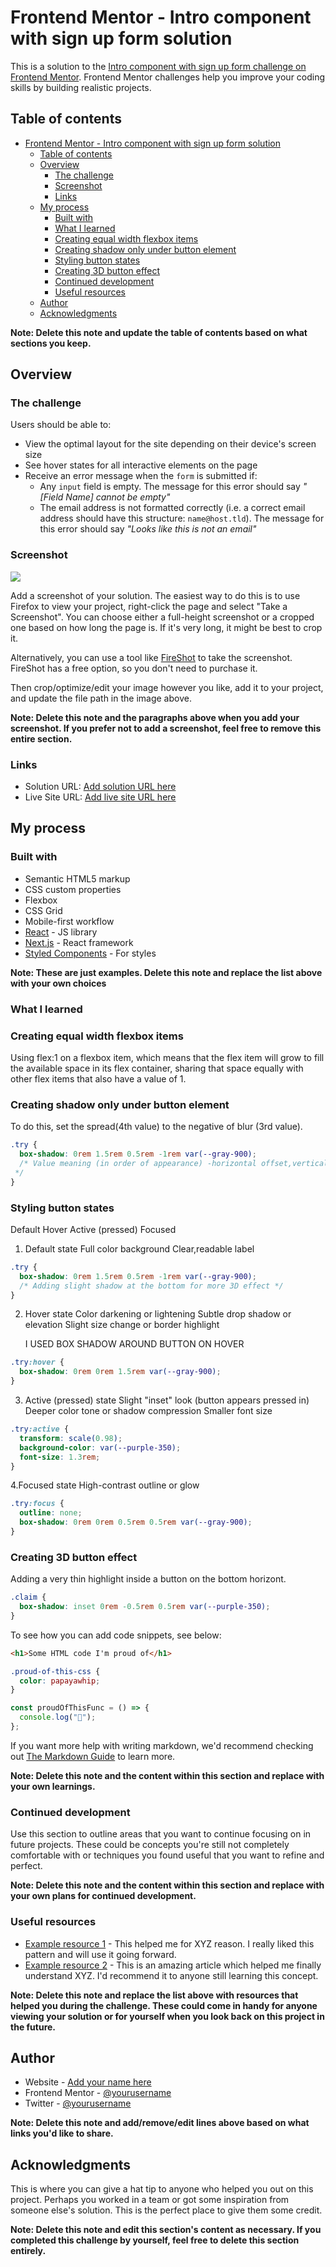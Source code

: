 # Frontend Mentor - Intro component with sign up form solution

This is a solution to the [Intro component with sign up form challenge on Frontend Mentor](https://www.frontendmentor.io/challenges/intro-component-with-signup-form-5cf91bd49edda32581d28fd1). Frontend Mentor challenges help you improve your coding skills by building realistic projects.

## Table of contents

- [Frontend Mentor - Intro component with sign up form solution](#frontend-mentor---intro-component-with-sign-up-form-solution)
  - [Table of contents](#table-of-contents)
  - [Overview](#overview)
    - [The challenge](#the-challenge)
    - [Screenshot](#screenshot)
    - [Links](#links)
  - [My process](#my-process)
    - [Built with](#built-with)
    - [What I learned](#what-i-learned)
    - [Creating equal width flexbox items](#creating-equal-width-flexbox-items)
    - [Creating shadow only under button element](#creating-shadow-only-under-button-element)
    - [Styling button states](#styling-button-states)
    - [Creating 3D button effect](#creating-3d-button-effect)
    - [Continued development](#continued-development)
    - [Useful resources](#useful-resources)
  - [Author](#author)
  - [Acknowledgments](#acknowledgments)

**Note: Delete this note and update the table of contents based on what sections you keep.**

## Overview

### The challenge

Users should be able to:

- View the optimal layout for the site depending on their device's screen size
- See hover states for all interactive elements on the page
- Receive an error message when the `form` is submitted if:
  - Any `input` field is empty. The message for this error should say _"[Field Name] cannot be empty"_
  - The email address is not formatted correctly (i.e. a correct email address should have this structure: `name@host.tld`). The message for this error should say _"Looks like this is not an email"_

### Screenshot

![](./screenshot.jpg)

Add a screenshot of your solution. The easiest way to do this is to use Firefox to view your project, right-click the page and select "Take a Screenshot". You can choose either a full-height screenshot or a cropped one based on how long the page is. If it's very long, it might be best to crop it.

Alternatively, you can use a tool like [FireShot](https://getfireshot.com/) to take the screenshot. FireShot has a free option, so you don't need to purchase it.

Then crop/optimize/edit your image however you like, add it to your project, and update the file path in the image above.

**Note: Delete this note and the paragraphs above when you add your screenshot. If you prefer not to add a screenshot, feel free to remove this entire section.**

### Links

- Solution URL: [Add solution URL here](https://your-solution-url.com)
- Live Site URL: [Add live site URL here](https://your-live-site-url.com)

## My process

### Built with

- Semantic HTML5 markup
- CSS custom properties
- Flexbox
- CSS Grid
- Mobile-first workflow
- [React](https://reactjs.org/) - JS library
- [Next.js](https://nextjs.org/) - React framework
- [Styled Components](https://styled-components.com/) - For styles

**Note: These are just examples. Delete this note and replace the list above with your own choices**

### What I learned

### Creating equal width flexbox items

Using flex:1 on a flexbox item, which means that the flex item will grow to fill the available space in its flex container, sharing that space equally with other flex items that also have a value of 1.

### Creating shadow only under button element

To do this, set the spread(4th value) to the negative of blur (3rd value).

```css
.try {
  box-shadow: 0rem 1.5rem 0.5rem -1rem var(--gray-900);
  /* Value meaning (in order of appearance) -horizontal offset,vertical offset, blur, spread, color.
 */
}
```

### Styling button states

Default
Hover
Active (pressed)
Focused

1. Default state
   Full color background
   Clear,readable label

```css
.try {
  box-shadow: 0rem 1.5rem 0.5rem -1rem var(--gray-900);
  /* Adding slight shadow at the bottom for more 3D effect */
}
```

2.  Hover state
    Color darkening or lightening
    Subtle drop shadow or elevation
    Slight size change or border highlight

    I USED BOX SHADOW AROUND BUTTON ON HOVER

```css
.try:hover {
  box-shadow: 0rem 0rem 1.5rem var(--gray-900);
}
```

3.  Active (pressed) state
    Slight "inset" look (button appears pressed in)
    Deeper color tone or shadow compression
    Smaller font size

```css
.try:active {
  transform: scale(0.98);
  background-color: var(--purple-350);
  font-size: 1.3rem;
}
```

4.Focused state
High-contrast outline or glow

```css
.try:focus {
  outline: none;
  box-shadow: 0rem 0rem 0.5rem 0.5rem var(--gray-900);
}
```

### Creating 3D button effect

Adding a very thin highlight inside a button on the bottom horizont.

```css
.claim {
  box-shadow: inset 0rem -0.5rem 0.5rem var(--purple-350);
}
```

To see how you can add code snippets, see below:

```html
<h1>Some HTML code I'm proud of</h1>
```

```css
.proud-of-this-css {
  color: papayawhip;
}
```

```js
const proudOfThisFunc = () => {
  console.log("🎉");
};
```

If you want more help with writing markdown, we'd recommend checking out [The Markdown Guide](https://www.markdownguide.org/) to learn more.

**Note: Delete this note and the content within this section and replace with your own learnings.**

### Continued development

Use this section to outline areas that you want to continue focusing on in future projects. These could be concepts you're still not completely comfortable with or techniques you found useful that you want to refine and perfect.

**Note: Delete this note and the content within this section and replace with your own plans for continued development.**

### Useful resources

- [Example resource 1](https://www.example.com) - This helped me for XYZ reason. I really liked this pattern and will use it going forward.
- [Example resource 2](https://www.example.com) - This is an amazing article which helped me finally understand XYZ. I'd recommend it to anyone still learning this concept.

**Note: Delete this note and replace the list above with resources that helped you during the challenge. These could come in handy for anyone viewing your solution or for yourself when you look back on this project in the future.**

## Author

- Website - [Add your name here](https://www.your-site.com)
- Frontend Mentor - [@yourusername](https://www.frontendmentor.io/profile/yourusername)
- Twitter - [@yourusername](https://www.twitter.com/yourusername)

**Note: Delete this note and add/remove/edit lines above based on what links you'd like to share.**

## Acknowledgments

This is where you can give a hat tip to anyone who helped you out on this project. Perhaps you worked in a team or got some inspiration from someone else's solution. This is the perfect place to give them some credit.

**Note: Delete this note and edit this section's content as necessary. If you completed this challenge by yourself, feel free to delete this section entirely.**
